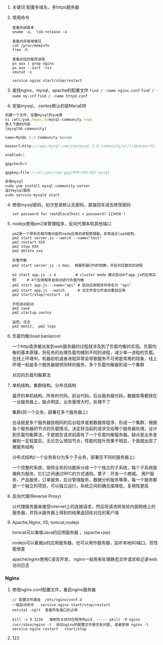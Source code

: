 1. 关键词 配置多域名，多https服务器

2. 常用命令

   ```
   查看系统版本
   uname -a,  lsb-release -a
   
   查看内存使用情况
   cat /proc/meminfo
   free -h
   
   查看对应的程序进程
   ps aux | grep nginx
   ps aux --sort -rss
   vmstat -s
   
   service nginx start/stop/restart
   ```

   

3. 查找nginx，mysql，apache的配置文件  `find / -name nginx.conf` `find / -name my.cnf` `find / -name httpd.conf`

4. 安装mysql， centos默认的是MariaDB

  ```javascript
  创建一个文件，设置mysql的yum源
  vi /etc/yum.repos.d/mysql-community.repo
  放入下面的内容
  [mysql56-community]
  
  name=MySQL 5.6 Community Server
  
  baseurl=http://repo.mysql.com/yum/mysql-5.6-community/el/7/$basearch/
  
  enabled=1
  
  gpgcheck=0
  
  gpgkey=file:///etc/pki/rpm-gpg/RPM-GPG-KEY-mysql
  
  安装mysql
  sudo yum install mysql-community-server
  运行mysql服务
  sudo service mysqld start
  ```

  

4. 修改mysql密码，初次登录默认无密码，直接回车进去修改密码  

   `set password for root@localhost = password('123456')`


6. nodejs使用pm2来管理程序，反向代理本机其他端口

   ```
   pm2是一个带有负载均衡功能的node应用的进程管理器，非常适合laaS结构，
   pm2 start server.js --watch --name="test"
   pm2 restart XXX
   pm2 stop XXX
   pm2 delete xxx
   
   负载均衡
   pm2 start server.js -i max， 根据机器CPU的核数，开启对应数目的进程
   
   m2 start app.js -i 4         # cluster mode 模式启动4个app.js的应用实例     # 4个应用程序会自动进行负载均衡
   pm2 start app.js --name="api" # 启动应用程序并命名为 "api"
   pm2 start app.js --watch      # 当文件变化时自动重启应用
   pm2 start/stop/restart  id
   
   开机自动启动
   pm2 save
   pm2 startup centos
   
   监控，日志
   pm2 monit,  pm2 logs
   ```

   

7. 负载均衡(load banlance)

   一个http请求被派发到web服务器的过程就涉及到了负载均衡的实现。负载均衡的基本原理，将任务的处理负载均摊到不同的进程，减少单一进程的负载。在线上环境中，机器宕机或者进程异常会导致服务不可用是常用的现象，线上环境一般是多个服务器提供同样的服务，多个负载均衡器形成一个集群

   对应的负载均衡算法

8. 单机结构，集群结构，分布式结构

   最开的单机结构，所有的代码，前台代码，后台服务器代码，数据库等都放在一台服务器上，缺点明显，业务量增大时，处理不了

   集群(同一个业务，部署在多个服务器上)

   白话就是多个服务器放相同的后台程序或者数据库程序，形成一个集群，根据各个服务器的节点的负载情况，决定将当前的请求交给哪个服务器处理，设计到负载均衡算法，于是就在请求前面有了一个负载均衡服务器。缺点是业务发展到一定程度后，无论怎么增加节点，性能的提升效果不明显，于是就出现了微服务结构

   分布式结构(一个业务拆分为多个子业务，部署在不同的服务器上)

   一个完整的系统，按照业务的功能拆分成一个个独立的子系统，每个子系统就被称为服务，它们之间通过RPC的方式通信。栗子：开发一个商城， 用户服务，产品服务，订单服务，后台管理服务，数据分析服务等等，每一个服务都是一个独立的项目，可以独立运行。系统之间的耦合度降低，复用性更高

9. 反向代理(Reverse Proxy)

   以代理服务器来接受internet上的连接请求，然后将请求转发给内部网络上的服务器，并将从服务器上得到的结果返回给对应的客户端

10. Apache,Nginx, IIS; tomcat,nodejs

    tomcat可以看做Java的应用服务器 ，(apache+jsp)

    nodejs可以看做js的应用服务器，也可以用作服务器，监听本地80端口，但性能很差

    apache/nginx使用C语言开发， nginx一般用来处理静态文件请求和记录web访问日志



### Nginx

1. 修改nginx.conf配置文件，重启nginx服务器

   ```
   // 配置文件路径  /etc/nginx/conf.d
   一般启动命令   service nginx start/stop/restart
   netstat -nplt  查看所有端口的占用
   
   kill -s 9 1234   强制性关闭对应程序的pid, ----- pkill -9 nginx
   /usr/sbin/nginx -t  测试nginx的配置文件是否有问题, 或者使用 nginx -t
   service nginx restart   start/stop
   ```

2. 123